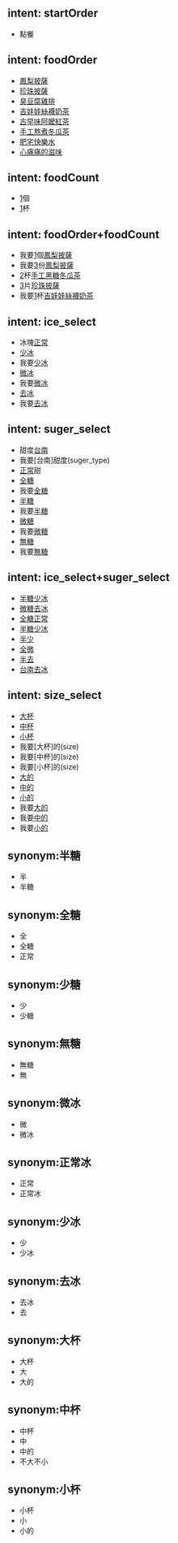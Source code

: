 ## intent: startOrder
- 點餐

## intent: foodOrder
- [鳳梨披薩](food)
- [珍珠披薩](food)
- [臭豆腐雞排](food)
- [吉娃娃絲襪奶茶](food)
- [古早味阿嬤紅茶](food)
- [手工熬煮冬瓜茶](food)
- [肥宅快樂水](food)
- [心痛痛的滋味](food)


## intent: foodCount
- [1](count)個
- [1](count)杯

## intent: foodOrder+foodCount
- 我要[1](count)個[鳳梨披薩](food)
- 我要[3](count)份[鳳梨披薩](food)
- [2](count)杯[手工黑糖冬瓜茶](food)
- [3](count)片[珍珠披薩](food)
- 我要[1](count)杯[吉娃娃絲襪奶茶](food)


## intent: ice_select
- 冰塊[正常](ice_type)
- [少冰](ice_type)
- 我要[少冰](ice_type)
- [微冰](ice_type)
- 我要[微冰](ice_type)
- [去冰](ice_type)
- 我要[去冰](ice_type)

## intent: suger_select
- 甜度[台南](suger_type)
- 我要[台南]甜度(suger_type)
- [正常](suger_type)甜
- [全糖](suger_type)
- 我要[全糖](suger_type)
- [半糖](suger_type)
- 我要[半糖](suger_type)
- [微糖](suger_type)
- 我要[微糖](suger_type)
- [無糖](suger_type)
- 我要[無糖](suger_type)

## intent: ice_select+suger_select
- [半糖](suger_type)[少冰](ice_type)
- [微糖](suger_type)[去冰](ice_type)
- [全糖](suger_type)[正常](ice_type)
- [半糖](suger_type)[少冰](ice_type)
- [半](suger_type)[少](ice_type)
- [全](suger_type)[微](ice_type)
- [半](suger_type)[去](ice_type)
- [台南](suger_type)[去冰](suger_type)

## intent: size_select
- [大杯](size)
- [中杯](size)
- [小杯](size)
- 我要[大杯]的(size)
- 我要[中杯]的(size)
- 我要[小杯]的(size)
- [大的](size)
- [中的](size)
- [小的](size)
- 我要[大的](size)
- 我要[中的](size)
- 我要[小的](size)


## synonym:半糖
- 半
- 半糖

## synonym:全糖
- 全
- 全糖
- 正常

## synonym:少糖
- 少
- 少糖

## synonym:無糖
- 無糖
- 無

## synonym:微冰
- 微
- 微冰

## synonym:正常冰
- 正常
- 正常冰

## synonym:少冰
- 少
- 少冰

## synonym:去冰
- 去冰
- 去

## synonym:大杯
- 大杯
- 大
- 大的

## synonym:中杯
- 中杯
- 中
- 中的
- 不大不小

## synonym:小杯
- 小杯
- 小
- 小的